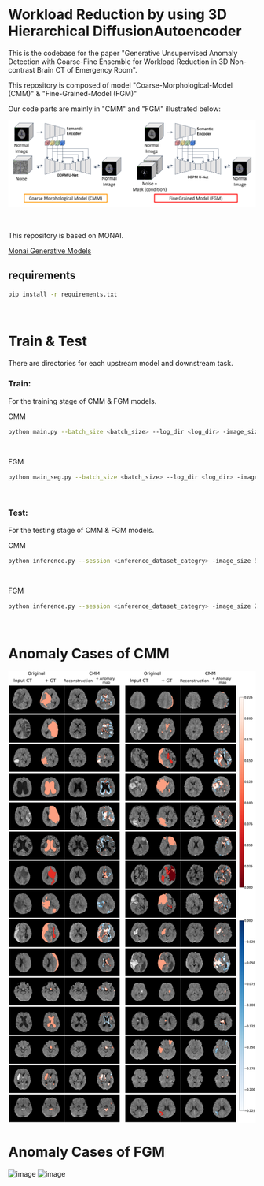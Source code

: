 # Workload Reduction by using 3D Hierarchical DiffusionAutoencoder
This is the codebase for the paper "Generative Unsupervised Anomaly Detection with Coarse-Fine Ensemble for Workload Reduction in 3D Non-contrast Brain CT of Emergency Room".

This repository is composed of model "Coarse-Morphological-Model (CMM)" & "Fine-Grained-Model (FGM)"  

Our code parts are mainly in "CMM" and "FGM" illustrated below: 

![image](./assets/FIG_0.png)

<br/>

This repository is based on MONAI.

[Monai Generative Models](https://github.com/Project-MONAI/GenerativeModels/tree/main/generative)
<br/>

## requirements
```bash
pip install -r requirements.txt
```
<br/>


# Train & Test

There are directories for each upstream model and downstream task. 
<br/>

### Train: 
For the training stage of CMM & FGM models. 

CMM
```bash
python main.py --batch_size <batch_size> --log_dir <log_dir> -image_size 96
```
<br/>

FGM
```bash
python main_seg.py --batch_size <batch_size> --log_dir <log_dir> -image_size 256
```
<br/>

### Test: 
For the testing stage of CMM & FGM models. 

CMM
```bash
python inference.py --session <inference_dataset_categry> -image_size 96
```
<br/>

FGM
```bash
python inference.py --session <inference_dataset_categry> -image_size 256
```
<br/>

# Anomaly Cases of CMM

![image](./assets/git_cmm.png)

# Anomaly Cases of FGM

![image](./assets/git_fgm_1.png)
![image](./assets/git_fgm_2.png)
